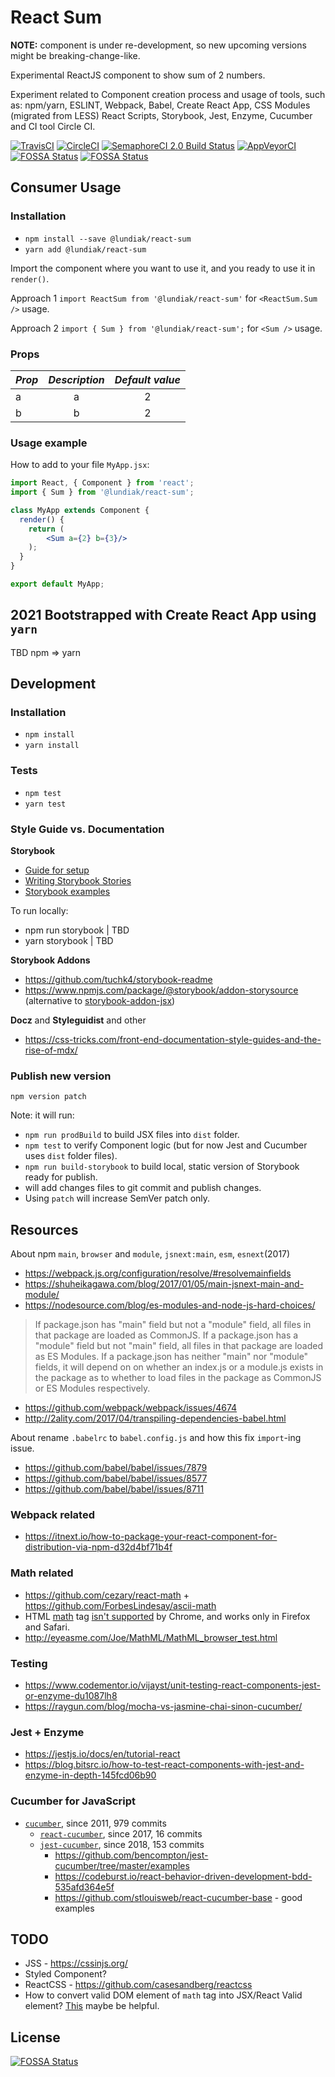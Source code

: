 # React Sum

**NOTE:** component is under re-development, so new upcoming versions might be breaking-change-like.

Experimental ReactJS component to show sum of 2 numbers.

Experiment related to Component creation process and usage of tools, such as: npm/yarn, ESLINT, Webpack, Babel, Create React App, CSS Modules (migrated from LESS) React Scripts, Storybook, Jest, Enzyme, Cucumber and CI tool Circle CI.

<!-- https://circleci.com/docs/2.0/status-badges/ -->
<!-- [![CircleCI](https://circleci.com/gh/alundiak/react-sum.svg?style=svg)](https://circleci.com/gh/alundiak/react-sum/) -->
[![TravisCI](https://travis-ci.org/alundiak/react-sum.svg?branch=master)](https://travis-ci.org/alundiak/react-sum)
[![CircleCI](https://circleci.com/gh/alundiak/react-sum/tree/master.svg?style=svg)](https://app.circleci.com/pipelines/github/alundiak/react-sum?branch=master)
[![SemaphoreCI 2.0 Build Status](https://alundiak.semaphoreci.com/badges/react-sum/branches/master.svg?key=ef261846-bd66-4474-be5c-e2daebc35350)](https://alundiak.semaphoreci.com/projects/react-sum)
[![AppVeyorCI](https://ci.appveyor.com/api/projects/status/selytkekkws81f3v?svg=true)](https://ci.appveyor.com/project/alundiak/react-sum)
[![FOSSA Status](https://app.fossa.com/api/projects/git%2Bgithub.com%2Falundiak%2Freact-sum.svg?type=small)](https://app.fossa.com/projects/git%2Bgithub.com%2Falundiak%2Freact-sum?ref=badge_small)
[![FOSSA Status](https://app.fossa.io/api/projects/git%2Bgithub.com%2Falundiak%2Freact-sum.svg?type=shield)](https://app.fossa.io/projects/git%2Bgithub.com%2Falundiak%2Freact-sum?ref=badge_shield)


## Consumer Usage

### Installation

- `npm install --save @lundiak/react-sum`
- `yarn add @lundiak/react-sum`

Import the component where you want to use it, and you ready to use it in `render()`.

Approach 1 `import ReactSum from '@lundiak/react-sum'` for `<ReactSum.Sum />` usage.

Approach 2 `import { Sum } from '@lundiak/react-sum';` for `<Sum />` usage.

### Props

| _Prop_ |     _Description_     | _Default value_ |
| ------ | :-------------------: | :-------------: |
| a  | a |      2       |
| b  | b |      2       |

### Usage example

How to add to your file `MyApp.jsx`:

```jsx
import React, { Component } from 'react';
import { Sum } from '@lundiak/react-sum';

class MyApp extends Component {
  render() {
    return (
        <Sum a={2} b={3}/>
    );
  }
}

export default MyApp;
```


## 2021 Bootstrapped with Create React App using `yarn`

TBD npm => yarn

## Development

### Installation

- `npm install`
- `yarn install`

### Tests

- `npm test`
- `yarn test`

### Style Guide vs. Documentation

**Storybook**

- [Guide for setup](https://storybook.js.org/docs/guides/guide-react/)
- [Writing Storybook Stories](https://storybook.js.org/docs/basics/writing-stories/)
- [Storybook examples](https://github.com/storybookjs/storybook/tree/next/examples)

To run locally:

- npm run storybook | TBD
- yarn storybook | TBD

**Storybook Addons**
- https://github.com/tuchk4/storybook-readme
- https://www.npmjs.com/package/@storybook/addon-storysource (alternative to [storybook-addon-jsx](https://www.npmjs.com/package/storybook-addon-jsx))

**Docz** and **Styleguidist** and other
- https://css-tricks.com/front-end-documentation-style-guides-and-the-rise-of-mdx/


### Publish new version

`npm version patch`

Note: it will run:
- `npm run prodBuild` to build JSX files into `dist` folder.
- `npm test` to verify Component logic (but for now Jest and Cucumber uses `dist` folder files).
- `npm run build-storybook` to build local, static version of Storybook ready for publish.
- will add changes files to git commit and publish changes.
- Using `patch` will increase SemVer patch only.


## Resources

About npm `main`, `browser` and `module`, `jsnext:main`, `esm`, `esnext`(2017)
- https://webpack.js.org/configuration/resolve/#resolvemainfields
- https://shuheikagawa.com/blog/2017/01/05/main-jsnext-main-and-module/
- https://nodesource.com/blog/es-modules-and-node-js-hard-choices/

>If package.json has "main" field but not a "module" field, all files in that package are loaded as CommonJS.
If a package.json has a "module" field but not "main" field, all files in that package are loaded as ES Modules.
If a package.json has neither "main" nor "module" fields, it will depend on on whether an index.js or a module.js exists in the package as to whether to load files in the package as CommonJS or ES Modules respectively.

- https://github.com/webpack/webpack/issues/4674
- http://2ality.com/2017/04/transpiling-dependencies-babel.html

About rename `.babelrc` to `babel.config.js` and how this fix `import`-ing issue.
- https://github.com/babel/babel/issues/7879
- https://github.com/babel/babel/issues/8577
- https://github.com/babel/babel/issues/8711


### Webpack related
- https://itnext.io/how-to-package-your-react-component-for-distribution-via-npm-d32d4bf71b4f


### Math related
- https://github.com/cezary/react-math + https://github.com/ForbesLindesay/ascii-math
- HTML [math](https://developer.mozilla.org/en-US/docs/Web/MathML/Element/math) tag [isn't supported](https://caniuse.com/#search=mathml) by Chrome, and works only in Firefox and Safari.
- http://eyeasme.com/Joe/MathML/MathML_browser_test.html

### Testing
  - https://www.codementor.io/vijayst/unit-testing-react-components-jest-or-enzyme-du1087lh8
  - https://raygun.com/blog/mocha-vs-jasmine-chai-sinon-cucumber/

### Jest + Enzyme
- https://jestjs.io/docs/en/tutorial-react
- https://blog.bitsrc.io/how-to-test-react-components-with-jest-and-enzyme-in-depth-145fcd06b90

### Cucumber for JavaScript
- [`cucumber`](https://github.com/cucumber/cucumber-js), since 2011, 979 commits
  - [`react-cucumber`](https://github.com/pzavolinsky/react-cucumber), since 2017, 16 commits
  - [`jest-cucumber`](https://github.com/bencompton/jest-cucumber), since 2018, 153 commits
    - https://github.com/bencompton/jest-cucumber/tree/master/examples
    - https://codeburst.io/react-behavior-driven-development-bdd-535afd364e5f
    - https://github.com/stlouisweb/react-cucumber-base - good examples



## TODO

- JSS - https://cssinjs.org/
- Styled Component?
- ReactCSS - https://github.com/casesandberg/reactcss
- How to convert valid DOM element of `math` tag into JSX/React Valid element? [This](https://medium.com/javascript-inside/transforming-elements-in-react-8e411c0f1bba) maybe be helpful.


## License
[![FOSSA Status](https://app.fossa.io/api/projects/git%2Bgithub.com%2Falundiak%2Freact-sum.svg?type=large)](https://app.fossa.io/projects/git%2Bgithub.com%2Falundiak%2Freact-sum?ref=badge_large)